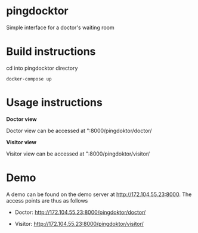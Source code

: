# pingdocktor
Simple interface for a doctor's waiting room

# Build instructions
cd into pingdocktor directory
```
docker-compose up
```

# Usage instructions
**Doctor view**

Doctor view can be accessed at "<HOST URL>:8000/pingdoktor/doctor/

**Visitor view**

Visitor view can be accessed at "<HOST URL>:8000/pingdoktor/visitor/


# Demo

A demo can be found on the demo server at http://172.104.55.23:8000. The access points are thus as follows

- Doctor: http://172.104.55.23:8000/pingdoktor/doctor/

- Visitor: http://172.104.55.23:8000/pingdoktor/visitor/
